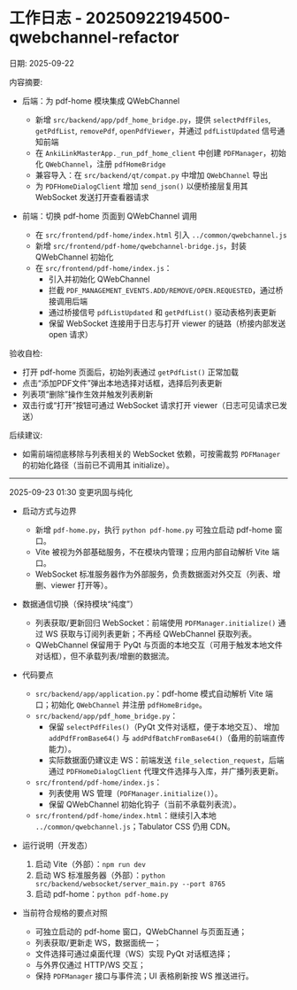 # 工作日志 - 20250922194500-qwebchannel-refactor

日期: 2025-09-22

内容摘要:
- 后端：为 pdf-home 模块集成 QWebChannel
  - 新增 `src/backend/app/pdf_home_bridge.py`，提供 `selectPdfFiles`, `getPdfList`, `removePdf`, `openPdfViewer`，并通过 `pdfListUpdated` 信号通知前端
  - 在 `AnkiLinkMasterApp._run_pdf_home_client` 中创建 `PDFManager`，初始化 `QWebChannel`，注册 `pdfHomeBridge`
  - 兼容导入：在 `src/backend/qt/compat.py` 中增加 `QWebChannel` 导出
  - 为 `PDFHomeDialogClient` 增加 `send_json()` 以便桥接层复用其 WebSocket 发送打开查看器请求

- 前端：切换 pdf-home 页面到 QWebChannel 调用
  - 在 `src/frontend/pdf-home/index.html` 引入 `../common/qwebchannel.js`
  - 新增 `src/frontend/pdf-home/qwebchannel-bridge.js`，封装 QWebChannel 初始化
  - 在 `src/frontend/pdf-home/index.js`：
    - 引入并初始化 QWebChannel
    - 拦截 `PDF_MANAGEMENT_EVENTS.ADD/REMOVE/OPEN.REQUESTED`，通过桥接调用后端
    - 通过桥接信号 `pdfListUpdated` 和 `getPdfList()` 驱动表格列表更新
    - 保留 WebSocket 连接用于日志与打开 viewer 的链路（桥接内部发送 open 请求）

验收自检:
- 打开 pdf-home 页面后，初始列表通过 `getPdfList()` 正常加载
- 点击“添加PDF文件”弹出本地选择对话框，选择后列表更新
- 列表项“删除”操作生效并触发列表刷新
- 双击行或“打开”按钮可通过 WebSocket 请求打开 viewer（日志可见请求已发送）

后续建议:
- 如需前端彻底移除与列表相关的 WebSocket 依赖，可按需裁剪 `PDFManager` 的初始化路径（当前已不调用其 initialize）。

---

2025-09-23 01:30 变更巩固与纯化

- 启动方式与边界
  - 新增 `pdf-home.py`，执行 `python pdf-home.py` 可独立启动 pdf-home 窗口。
  - Vite 被视为外部基础服务，不在模块内管理；应用内部自动解析 Vite 端口。
  - WebSocket 标准服务器作为外部服务，负责数据面对外交互（列表、增删、viewer 打开等）。

- 数据通信切换（保持模块“纯度”）
  - 列表获取/更新回归 WebSocket：前端使用 `PDFManager.initialize()` 通过 WS 获取与订阅列表更新；不再经 QWebChannel 获取列表。
  - QWebChannel 保留用于 PyQt 与页面的本地交互（可用于触发本地文件对话框），但不承载列表/增删的数据流。

- 代码要点
  - `src/backend/app/application.py`：pdf-home 模式自动解析 Vite 端口；初始化 `QWebChannel` 并注册 `pdfHomeBridge`。
  - `src/backend/app/pdf_home_bridge.py`：
    - 保留 `selectPdfFiles()`（PyQt 文件对话框，便于本地交互）、
      增加 `addPdfFromBase64()` 与 `addPdfBatchFromBase64()`（备用的前端直传能力）。
    - 实际数据面仍建议走 WS：前端发送 `file_selection_request`，后端通过 `PDFHomeDialogClient` 代理文件选择与入库，并广播列表更新。
  - `src/frontend/pdf-home/index.js`：
    - 列表使用 WS 管理（`PDFManager.initialize()`）。
    - 保留 QWebChannel 初始化钩子（当前不承载列表流）。
  - `src/frontend/pdf-home/index.html`：继续引入本地 `../common/qwebchannel.js`；Tabulator CSS 仍用 CDN。

- 运行说明（开发态）
  1) 启动 Vite（外部）：`npm run dev`
  2) 启动 WS 标准服务器（外部）：`python src/backend/websocket/server_main.py --port 8765`
  3) 启动 pdf-home：`python pdf-home.py`

- 当前符合规格的要点对照
  - 可独立启动的 pdf-home 窗口，QWebChannel 与页面互通；
  - 列表获取/更新走 WS，数据面统一；
  - 文件选择可通过桌面代理（WS）实现 PyQt 对话框选择；
  - 与外界仅通过 HTTP/WS 交互；
  - 保持 `PDFManager` 接口与事件流；UI 表格刷新按 WS 推送进行。

